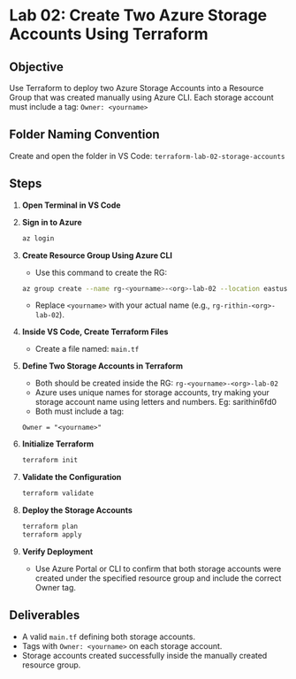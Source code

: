 # Lab 02: Create Two Azure Storage Accounts Using Terraform

## Objective

Use Terraform to deploy two Azure Storage Accounts into a Resource Group that was created manually using Azure CLI. Each storage account must include a tag: `Owner: <yourname>`

## Folder Naming Convention

Create and open the folder in VS Code: `terraform-lab-02-storage-accounts`

## Steps

1. **Open Terminal in VS Code**

2. **Sign in to Azure**
   ```bash
   az login
   ```

3. **Create Resource Group Using Azure CLI**
   - Use this command to create the RG:
   ```bash
   az group create --name rg-<yourname>-<org>-lab-02 --location eastus
   ```
   - Replace `<yourname>` with your actual name (e.g., `rg-rithin-<org>-lab-02`).

4. **Inside VS Code, Create Terraform Files**
   - Create a file named: `main.tf`

5. **Define Two Storage Accounts in Terraform**
   - Both should be created inside the RG: `rg-<yourname>-<org>-lab-02`
   - Azure uses unique names for storage accounts, try making your storage account name using letters and numbers. Eg: sarithin6fd0
   - Both must include a tag:
   ```hcl
   Owner = "<yourname>"
   ```

6. **Initialize Terraform**
   ```bash
   terraform init
   ```

7. **Validate the Configuration**
   ```bash
   terraform validate
   ```

8. **Deploy the Storage Accounts**
   ```bash
   terraform plan
   terraform apply
   ```

9. **Verify Deployment**
   - Use Azure Portal or CLI to confirm that both storage accounts were created under the specified resource group and include the correct Owner tag.

## Deliverables

- A valid `main.tf` defining both storage accounts.
- Tags with `Owner: <yourname>` on each storage account.
- Storage accounts created successfully inside the manually created resource group.


